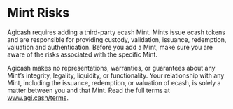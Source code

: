 # Mint Risks

Agicash requires adding a third-party ecash Mint. Mints issue ecash tokens and are responsible for providing custody, validation, issuance, redemption, valuation and authentication. Before you add a Mint, make sure you are aware of the risks associated with the specific Mint. 

Agicash makes no representations, warranties, or guarantees about any Mint’s integrity, legality, liquidity, or functionality. Your relationship with any Mint, including the issuance, redemption, or valuation of ecash, is solely a matter between you and that Mint. Read the full terms at <a href='www.agi.cash/terms' target='__blank' class='underline text-blue-400'>www.agi.cash/terms</a>.
